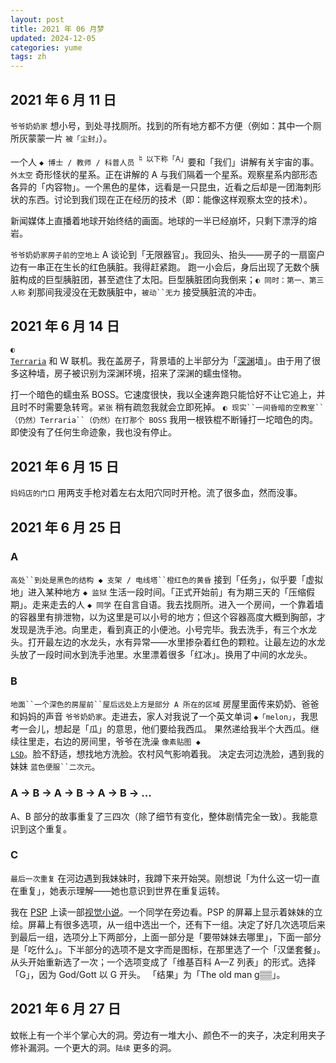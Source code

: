 ```yaml
---
layout: post
title: 2021 年 06 月梦
updated: 2024-12-05
categories: yume
tags: zh
---
```


## 2021 年 6 月 11 日

`爷爷奶奶家` 想小号，到处寻找厕所。找到的所有地方都不方便（例如：其中一个厕所灰蒙蒙一片 `被「尘封」`）。

一个人 `◆ 博士 / 教师 / 科普人员` <sup>♮ 以下称「A」</sup>要和「我们」讲解有关宇宙的事。`外太空` 奇形怪状的星系。正在讲解的 A 与我们隔着一个星系。观察星系内部形态各异的「内容物」。一个黑色的星体，远看是一只昆虫，近看之后<du>却</du>是一团海刺形状的东西。讨论到我们现在正在经历的技术（即：能像这样观察太空的技术）。

新闻媒体上直播着地球开始终结的画面。地球的一半已经崩坏，只剩下漂浮的熔岩。

`爷爷奶奶家房子前的空地上` A 谈论到「无限器官」。我回头、抬头——房子的一扇窗户边有一串正在生长的红色胰脏。<du>我得赶紧跑。</du> 跑一小会后，身后出现了无数个胰脏构成的巨型胰脏团，<du>甚至</du>遮住了太阳。巨型胰脏团向我倒来；`◐ 同时：第一、第三人称` <du>刹那间</du>我浸没在无数胰脏中，`被动``无力` 接受胰脏流的冲击。

## 2021 年 6 月 14 日

<code>◐ <a href="https://zh.wikipedia.org/wiki/%E6%B3%B0%E6%8B%89%E7%91%9E%E4%BA%9A">Terraria</a></code> 和 W 联机。我在盖房子，背景墙的上半部分为「[深渊](https://calamitymod.wiki.gg/wiki/Abyss)墙」。由于用了很多这种墙，房子被识别为深渊环境，招来了深渊的蠕虫怪物。

打一个暗色的蠕虫系 BOSS。它速度很快，我以全速奔跑只能恰好不让它追上，并且时不时需要急转弯。`紧张` <du>稍有疏忽我就会立即死掉。</du> `◐ 现实``一间昏暗的空教室``（仍然）Terraria``（仍然）在打那个 BOSS` 我用一根铁棍不断锤打一坨暗色的肉。<du>即使</du>没有了任何生命迹象，我<du>也</du>没有停止。

## 2021 年 6 月 15 日

`妈妈店的门口` 用两支手枪对着左右太阳穴同时开枪。流了很多血，<du>然而</du>没事。

## 2021 年 6 月 25 日

### A

`高处``到处是黑色的结构 ◆ 支架 / 电线塔``橙红色的黄昏` 接到「任务」，似乎要「虚拟地」进入某种地方 `◆ 监狱` 生活一段时间。「正式开始前」有为期三天的「压缩假期」。走来走去的人 `◆ 同学` 在自言自语。我去找厕所。进入一个房间，一个靠着墙的容器里有排泄物，以为这里是可以小号的地方；<du>但</du>这个容器高度大概到胸部，才发现是洗手池。向里走，看到真正的小便池。小号完毕。我去洗手，有三个水龙头。打开最左边的水龙头，<du>水有异常</du>——水里掺杂着红色的颗粒。让最左边的水龙头放了一段时间水到洗手池里。水里漂着很多「红冰」。换用了中间的水龙头。

### B

`地面``一个深色的房屋前``屋后远处上方是部分 A 所在的区域` 房屋里面传来奶奶、爸爸和妈妈的声音 `爷爷奶奶家`。走进去，家人对我说了一个英文单词 `◆「melon」`，我思考一会儿，想起是「瓜」的意思，<du>他们要给我西瓜。</du> <du>果然</du>递给我半个大西瓜。继续往里走，右边的房间里，爷爷在洗澡 <code>像素贴图 ◆ <a href="https://en.wikipedia.org/wiki/LSD:_Dream_Emulator">LSD</a></code>。脸不舒适，想找地方洗脸。<du>农村风气影响着我。</du> 决定去河边洗脸，遇到我的妹妹 `蓝色便服``二次元`。

### A → B → A → B → A → B → ...

A、B 部分的故事重复了三四次（除了细节有变化，整体剧情完全一致）。我能意识到这个重复。

### C

`最后一次重复` 在河边遇到我妹妹时，我蹲下来开始哭。刚想说「为什么这一切一直在重复」，她表示理解——她也意识到世界在重复运转。

我在 [PSP](https://zh.wikipedia.org/wiki/PlayStation_Portable) 上读一部[视觉小说](https://zh.wikipedia.org/wiki/%E8%A7%86%E8%A7%89%E5%B0%8F%E8%AF%B4)。一个同学在旁边看。PSP 的屏幕上显示着妹妹的立绘。屏幕上有很多选项，从一组中选出一个，还有下一组。决定了好几次选项后来到最后一组，选项分上下两部分，上面一部分是「要带妹妹去哪里」，下面一部分是「吃什么」。下半部分的选项不是文字而是图标，在那里选了一个「汉堡套餐」。从头开始重新选了一次；一个选项变成了「维基百科 A—Z 列表」的形式。选择「G」，<du>因为 God/Gott 以 G 开头。</du> 「结果」为「The old man g▒▒」。

## 2021 年 6 月 27 日

蚊帐上有一个半个掌心大的洞。旁边有一堆大小、颜色不一的夹子，决定利用夹子修补漏洞。一个更大的洞。`陆续` 更多的洞。
